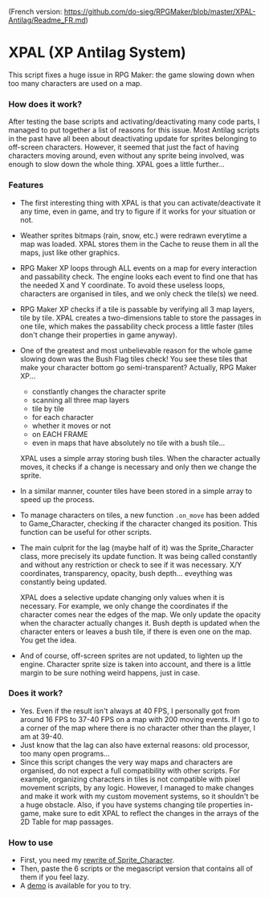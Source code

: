 (French version: https://github.com/do-sieg/RPGMaker/blob/master/XPAL-Antilag/Readme_FR.md)

# XPAL (XP Antilag System)
This script fixes a huge issue in RPG Maker: the game slowing down when too many characters are used on a map.

### How does it work?
After testing the base scripts and activating/deactivating many code parts, I managed to put together a list of reasons for this issue.
Most Antilag scripts in the past have all been about deactivating update for sprites belonging to off-screen characters. However, it seemed that just the fact of having characters moving around, even without any sprite being involved, was enough to slow down the whole thing. XPAL goes a little further...

### Features
* The first interesting thing with XPAL is that you can activate/deactivate it any time, even in game, and try to figure if it works for your situation or not.
* Weather sprites bitmaps (rain, snow, etc.) were redrawn everytime a map was loaded. XPAL stores them in the Cache to reuse them in all the maps, just like other graphics.
* RPG Maker XP loops through ALL events on a map for every interaction and passability check. The engine looks each event to find one that has the needed X and Y coordinate. To avoid these useless loops, characters are organised in tiles, and we only check the tile(s) we need.
* RPG Maker XP checks if a tile is passable by verifying all 3 map layers, tile by tile. XPAL creates a two-dimensions table to store the passages in one tile, which makes the passability check process a little faster (tiles don't change their properties in game anyway).
* One of the greatest and most unbelievable reason for the whole game slowing down was the Bush Flag tiles check! You see these tiles that make your character bottom go semi-transparent? Actually, RPG Maker XP...
  * constlantly changes the character sprite
  * scanning all three map layers
  * tile by tile
  * for each character
  * whether it moves or not
  * on EACH FRAME
  * even in maps that have absolutely no tile with a bush tile...

  XPAL uses a simple array storing bush tiles. When the character actually moves, it checks if a change is necessary and only then we change the sprite.
* In a similar manner, counter tiles have been stored in a simple array to speed up the process.
* To manage characters on tiles, a new function `.on_move` has been added to Game_Character, checking if the character changed its position. This function can be useful for other scripts.
* The main culprit for the lag (maybe half of it) was the Sprite_Character class, more precisely its update function. It was being called constantly and without any restriction or check to see if it was necessary. X/Y coordinates, transparency, opacity, bush depth... eveything was constantly being updated.

  XPAL does a selective update changing only values when it is necessary. For example, we only change the coordinates if the character comes near the edges of the map. We only update the opacity when the character actually changes it. Bush depth is updated when the character enters or leaves a bush tile, if there is even one on the map. You get the idea.
* And of course, off-screen sprites are not updated, to lighten up the engine. Character sprite size is taken into account, and there is a little margin to be sure nothing weird happens, just in case.

### Does it work?
* Yes. Even if the result isn't always at 40 FPS, I personally got from around 16 FPS to 37-40 FPS on a map with 200 moving events. If I go to a corner of the map where there is no character other than the player, I am at 39-40.
* Just know that the lag can also have external reasons: old processor, too many open programs...
* Since this script changes the very way maps and characters are organised, do not expect a full compatibility with other scripts. For example, organizing characters in tiles is not compatible with pixel movement scripts, by any logic. However, I managed to make changes and make it work with my custom movement systems, so it shouldn't be a huge obstacle. Also, if you have systems changing tile properties in-game, make sure to edit XPAL to reflect the changes in the arrays of the 2D Table for map passages.

### How to use
* First, you need my [rewrite of Sprite_Character](https://github.com/do-sieg/RPGMaker/blob/master/SpriteCharacter/Sprite_Character%20(Rewrite)).
* Then, paste the 6 scripts or the megascript version that contains all of them if you feel lazy.
* A [demo](https://github.com/do-sieg/RPGMaker/blob/master/XPAL-Antilag/XPAL%20Demo.exe) is available for you to try.
